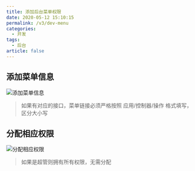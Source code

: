 ```yaml
---
title: 添加后台菜单权限
date: 2020-05-12 15:10:15
permalink: /v3/dev-menu
categories: 
  - 开发
tags: 
  - 后台
article: false
---
```


## 添加菜单信息

<img :src="$withBase('/img-v3/dev/adminmenu.jpg')" alt="添加菜单信息">

> 如果有对应的接口，菜单链接必须严格按照 应用/控制器/操作 格式填写，区分大小写

## 分配相应权限

<img :src="$withBase('/img-v3/dev/adminrole.jpg')" alt="分配相应权限">

> 如果是超管则拥有所有权限，无需分配
